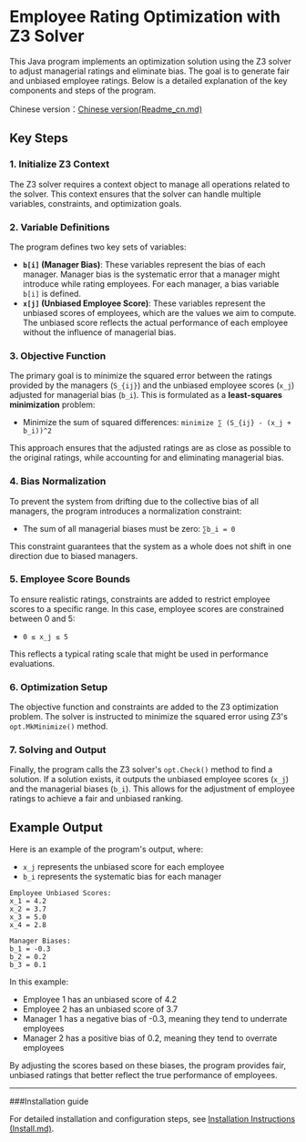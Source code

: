 # Employee Rating Optimization with Z3 Solver

This Java program implements an optimization solution using the Z3 solver to adjust managerial ratings and eliminate bias. The goal is to generate fair and unbiased employee ratings. Below is a detailed explanation of the key components and steps of the program.

Chinese version：[Chinese version(Readme_cn.md)](./Readme_cn.md)

## Key Steps

### 1. Initialize Z3 Context
The Z3 solver requires a context object to manage all operations related to the solver. This context ensures that the solver can handle multiple variables, constraints, and optimization goals.

### 2. Variable Definitions
The program defines two key sets of variables:
- **`b[i]` (Manager Bias)**: These variables represent the bias of each manager. Manager bias is the systematic error that a manager might introduce while rating employees. For each manager, a bias variable `b[i]` is defined.
- **`x[j]` (Unbiased Employee Score)**: These variables represent the unbiased scores of employees, which are the values we aim to compute. The unbiased score reflects the actual performance of each employee without the influence of managerial bias.

### 3. Objective Function
The primary goal is to minimize the squared error between the ratings provided by the managers (`S_{ij}`) and the unbiased employee scores (`x_j`) adjusted for managerial bias (`b_i`). This is formulated as a **least-squares minimization** problem:
- Minimize the sum of squared differences: `minimize ∑ (S_{ij} - (x_j + b_i))^2`
  
This approach ensures that the adjusted ratings are as close as possible to the original ratings, while accounting for and eliminating managerial bias.

### 4. Bias Normalization
To prevent the system from drifting due to the collective bias of all managers, the program introduces a normalization constraint:
- The sum of all managerial biases must be zero: `∑b_i = 0`

This constraint guarantees that the system as a whole does not shift in one direction due to biased managers.

### 5. Employee Score Bounds
To ensure realistic ratings, constraints are added to restrict employee scores to a specific range. In this case, employee scores are constrained between 0 and 5:
- `0 ≤ x_j ≤ 5`

This reflects a typical rating scale that might be used in performance evaluations.

### 6. Optimization Setup
The objective function and constraints are added to the Z3 optimization problem. The solver is instructed to minimize the squared error using Z3's `opt.MkMinimize()` method.

### 7. Solving and Output
Finally, the program calls the Z3 solver's `opt.Check()` method to find a solution. If a solution exists, it outputs the unbiased employee scores (`x_j`) and the managerial biases (`b_i`). This allows for the adjustment of employee ratings to achieve a fair and unbiased ranking.

## Example Output

Here is an example of the program's output, where:
- `x_j` represents the unbiased score for each employee
- `b_i` represents the systematic bias for each manager

```
Employee Unbiased Scores:
x_1 = 4.2
x_2 = 3.7
x_3 = 5.0
x_4 = 2.8

Manager Biases:
b_1 = -0.3
b_2 = 0.2
b_3 = 0.1
```

In this example:
- Employee 1 has an unbiased score of 4.2
- Employee 2 has an unbiased score of 3.7
- Manager 1 has a negative bias of -0.3, meaning they tend to underrate employees
- Manager 2 has a positive bias of 0.2, meaning they tend to overrate employees

By adjusting the scores based on these biases, the program provides fair, unbiased ratings that better reflect the true performance of employees.

---

###Installation guide

For detailed installation and configuration steps, see [Installation Instructions (Install.md)](./Install.md).

